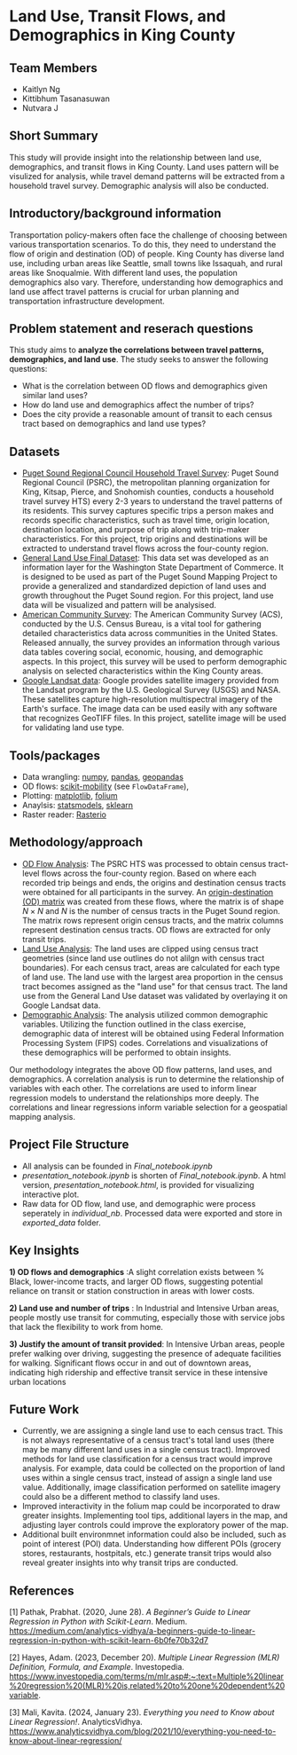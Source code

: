 # Land Use, Transit Flows, and Demographics in King County

## Team Members
* Kaitlyn Ng
* Kittibhum Tasanasuwan
* Nutvara J

## Short Summary
This study will provide insight into the relationship between land use, demographics, and transit flows in King County. Land uses pattern will be visulized for analysis, while travel demand patterns will be extracted from a household travel survey. Demographic analysis will also be conducted.


## Introductory/background information
Transportation policy-makers often face the challenge of choosing between various transportation scenarios. To do this, they need to understand the flow of origin and destination (OD) of people. King County has diverse land use, including urban areas like Seattle, small towns like Issaquah, and rural areas like Snoqualmie. With different land uses, the population demographics also vary. Therefore, understanding how demographics and land use affect travel patterns is crucial for urban planning and transportation infrastructure development.


## Problem statement and reserach questions
This study aims to **analyze the correlations between travel patterns, demographics, and land use**. The study seeks to answer the following questions:

* What is the correlation between OD flows and demographics given similar land uses?
* How do land use and demographics affect the number of trips?
* Does the city provide a reasonable amount of transit to each census tract based on demographics and land use types?


## Datasets
* [Puget Sound Regional Council Household Travel Survey](https://www.psrc.org/our-work/household-travel-survey-program): Puget Sound Regional Council (PSRC), the metropolitan planning organization for King, Kitsap, Pierce, and Snohomish counties, conducts a household travel survey HTS) every 2-3 years to understand the travel patterns of its residents. This survey captures specific trips a person makes and records specific characteristics, such as travel time, origin location, destination location, and purpose of trip along with trip-maker characteristics. For this project, trip origins and destinations will be extracted to understand travel flows across the four-county region.
* [General Land Use Final Dataset](https://geo.wa.gov/datasets/a0ddbd4e0e2141b3841a6a42ff5aff46_0/about): This data set was developed as an information layer for the Washington State Department of Commerce. It is designed to be used as part of the Puget Sound Mapping Project to provide a generalized and standardized depiction of land uses and growth throughout the Puget Sound region. For this project, land use data will be visualized and pattern will be analysised. 
* [American Community Survey](https://www.census.gov/programs-surveys/acs): The American Community Survey (ACS), conducted by the U.S. Census Bureau, is a vital tool for gathering detailed characteristics data across communities in the United States. Released annually, the survey provides an information through various data tables covering social, economic, housing, and demographic aspects. In this project, this survey will be used to perform demographic analysis on selected characteristics within the King County areas.
* [Google Landsat data](https://cloud.google.com/storage/docs/public-datasets/landsat): Google provides satellite imagery provided from the Landsat program by the U.S. Geological Survey (USGS) and NASA. These satellites capture high-resolution multispectral imagery of the Earth's surface. The image data can be used easily with any software that recognizes GeoTIFF files. In this project, satellite image will be used for validating land use type. 

## Tools/packages
* Data wrangling: [numpy](https://numpy.org/doc/stable/user/index.html#user), [pandas](https://pandas.pydata.org/docs/user_guide/index.html#user-guide), [geopandas](https://geopandas.org/en/stable/docs.html)
* OD flows: [scikit-mobility](https://github.com/scikit-mobility/scikit-mobility) (see `FlowDataFrame`), 
* Plotting: [matplotlib](https://matplotlib.org/stable/users/index.html), [folium](https://python-visualization.github.io/folium/latest/)
* Anaylsis: [statsmodels](https://www.statsmodels.org/stable/index.html), [sklearn](https://scikit-learn.org/stable/modules/generated/sklearn.preprocessing.MinMaxScaler.html)
* Raster reader: [Rasterio](https://rasterio.readthedocs.io/en/latest/index.html)

## Methodology/approach
* <u>OD Flow Analysis</u>: The PSRC HTS was processed to obtain census tract-level flows across the four-county region. Based on where each recorded trip beings and ends, the origins and destination census tracts were obtained for all participants in the survey. An [origin-destination (OD) matrix](https://transportgeography.org/contents/methods/spatial-interactions-gravity-model/od-matrix-construction/) was created from these flows, where the matrix is of shape $N \times N$ and $N$ is the number of census tracts in the Puget Sound region. The matrix rows represent origin census tracts, and the matrix columns represent destination census tracts. OD flows are extracted for only transit trips.
* <u>Land Use Analysis</u>: The land uses are clipped using census tract geometries (since land use outlines do not alilgn with census tract boundaries). For each census tract, areas are calculated for each type of land use. The land use with the largest area proportion in the census tract becomes assigned as the "land use" for that census tract. The land use from the General Land Use dataset was validated by overlaying it on Google Landsat data.
* <u>Demographic Analysis</u>: The analysis utilized common demographic variables. Utilizing the function outlined in the class exercise, demographic data of interest will be obtained using Federal Information Processing System (FIPS) codes. Correlations and visualizations of these demographics will be performed to obtain insights. 

Our methodology integrates the above OD flow patterns, land uses, and demographics. A correlation analysis is run to determine the relationship of variables with each other. The correlations are used to inform linear regression models to understand the relationships more deeply. The correlations and linear regressions inform variable selection for a geospatial mapping analysis.

## Project File Structure
* All analysis can be founded in *Final_notebook.ipynb*
* *presentation_notebook.ipynb* is shorten of *Final_notebook.ipynb*. A html version, *presentation_notebook.html*, is provided for visualizing interactive plot.  
* Raw data for OD flow, land use, and demographic were process seperately in *individual_nb*. Processed data were exported and store in *exported_data* folder. 


## Key Insights
**1) OD flows and demographics** :A slight correlation exists between % Black, lower-income tracts, and larger OD flows, suggesting potential reliance on transit or station construction in areas with lower costs.

**2) Land use and number of trips** : In Industrial and Intensive Urban areas, people mostly use transit for commuting, especially those with service jobs that lack the flexibility to work from home.

**3) Justify the amount of transit provided**: In Intensive Urban areas, people prefer walking over driving, suggesting the presence of adequate facilities for walking. Significant flows occur in and out of downtown areas, indicating high ridership and effective transit service in these intensive urban locations


## Future Work
* Currently, we are assigning a single land use to each census tract. This is not always representative of a census tract's total land uses (there may be many different land uses in a single census tract). Improved methods for land use classification for a census tract would improve analysis. For example, data could be collected on the proportion of land uses within a single census tract, instead of assign a single land use value. Additionally, image classification performed on satellite imagery could also be a different method to classify land uses.
* Improved interactivity in the folium map could be incorporated to draw greater insights. Implementing tool tips, additional layers in the map, and adjusting layer controls could improve the exploratory power of the map.
* Additional built environmnet information could also be included, such as point of interest (POI) data. Understanding how different POIs (grocery stores, restaurants, hostpitals, etc.) generate transit trips would also reveal greater insights into why transit trips are conducted.


## References
[1] Pathak, Prabhat. (2020, June 28). *A Beginner’s Guide to Linear Regression in Python with Scikit-Learn*. Medium. https://medium.com/analytics-vidhya/a-beginners-guide-to-linear-regression-in-python-with-scikit-learn-6b0fe70b32d7

[2] Hayes, Adam. (2023, December 20). *Multiple Linear Regression (MLR) Definition, Formula, and Example*. Investopedia. https://www.investopedia.com/terms/m/mlr.asp#:~:text=Multiple%20linear%20regression%20(MLR)%20is,related%20to%20one%20dependent%20variable.

[3] Mali, Kavita. (2024, January 23). *Everything you need to Know about Linear Regression!*. AnalyticsVidhya. https://www.analyticsvidhya.com/blog/2021/10/everything-you-need-to-know-about-linear-regression/

